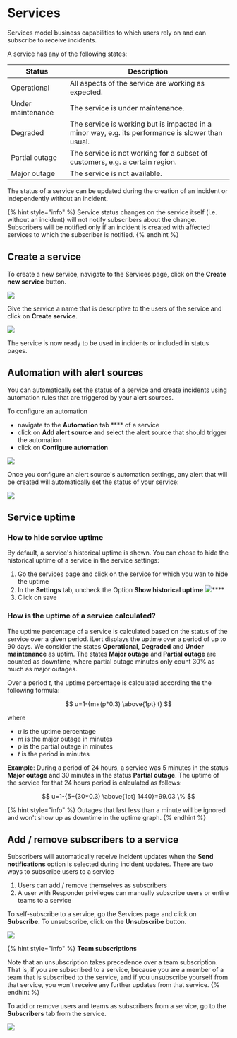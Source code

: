 # Services

Services model business capabilities to which users rely on and can subscribe to receive incidents.

A service has any of the following states:

| Status            | Description                                                                                       |
| ----------------- | ------------------------------------------------------------------------------------------------- |
| Operational       | All aspects of the service are working as expected.                                               |
| Under maintenance | The service is under maintenance.                                                                 |
| Degraded          | The service is working but is impacted in a minor way, e.g. its performance is slower than usual. |
| Partial outage    | The service is not working for a subset of customers, e.g. a certain region.                      |
| Major outage      | The service is not available.                                                                     |

The status of a service can be updated during the creation of an incident or independently without an incident.

{% hint style="info" %}
Service status changes on the service itself (i.e. without an incident) will not notify subscribers about the change. Subscribers will be notified only if an incident is created with affected services to which the subscriber is notified.
{% endhint %}

## Create a service

To create a new service, navigate to the Services page, click on the **Create new service** button.

![](<../.gitbook/assets/Screenshot 2022-01-08 at 00.00.00 (2).png>)

Give the service a name that is descriptive to the users of the service and click on **Create service**.&#x20;

![](<../.gitbook/assets/Screenshot 2022-01-08 at 00.07.12.png>)

The service is now ready to be used in incidents or included in status pages.

## Automation with alert sources

You can automatically set the status of a service and create incidents using automation rules that are triggered by your alert sources.&#x20;

To configure an automation

* navigate to the **Automation** tab **** of a service
* click on **Add alert source** and select the alert source that should trigger the automation
* click on **Configure automation**

![](<../.gitbook/assets/Screenshot 2022-01-08 at 00.11.23.png>)

Once you configure an alert source's automation settings, any alert that will be created will automatically set the status of your service:

![](<../.gitbook/assets/Screenshot 2022-01-08 at 00.12.32.png>)

## Service uptime

### How to hide service uptime

By default, a service's historical uptime is shown. You can chose to hide the historical uptime of a service in the service settings:

1. Go the services page and click on the service for which you wan to hide the uptime
2. In the **Settings** tab, uncheck the Option **Show historical uptime** ![](<../.gitbook/assets/image (52).png>)****
3. Click on save

### How is the uptime of a service calculated?

The uptime percentage of a service is calculated based on the status of the service over a given period. iLert displays the uptime over a period of up to 90 days. We consider the states **Operational**, **Degraded** and **Under maintenance** as uptim. The states **Major outage** and **Partial outage** are counted as downtime, where partial outage minutes only count 30% as much as major outages.

Over a period _t_, the uptime percentage is calculated according the the following formula:

$$
u=1-{m+(p*0.3) \above{1pt} t}
$$

where

* _u_ is the uptime percentage
* _m_ is the major outage in minutes
* _p_ is the partial outage in minutes
* _t_ is the period in minutes

**Example**: During a period of 24 hours, a service was 5 minutes in the status **Major outage** and 30 minutes in the status **Partial outage**. The uptime of the service for that 24 hours period is calculated as follows:

$$
u=1-{5+(30*0.3) \above{1pt} 1440}=99.03 \%
$$

{% hint style="info" %}
Outages that last less than a minute will be ignored and won't show up as downtime in the uptime graph.&#x20;
{% endhint %}

## Add / remove subscribers to a service

Subscribers will automatically receive incident updates when the **Send notifications** option is selected during incident updates. There are two ways to subscribe users to a service

1. Users can add / remove themselves as subscribers
2. A user with Responder privileges can manually subscribe users or entire teams to a service

To self-subscribe to a service, go the Services page and click on **Subscribe.** To unsubscribe, click on the **Unsubscribe** button.

![](<../.gitbook/assets/Screenshot 2022-01-08 at 00.14.58.png>)

{% hint style="info" %}
**Team subscriptions**

Note that an unsubscription takes precedence over a team subscription. That is, if you are subscribed to a service, because you are a member of a team that is subscribed to the service, and if you unsubscribe yourself from that service, you won't receive any further updates from that service.
{% endhint %}

To add or remove users and teams as subscribers from a service, go to the **Subscribers** tab from the service.

![](<../.gitbook/assets/Screenshot 2022-01-08 at 00.18.44.png>)
